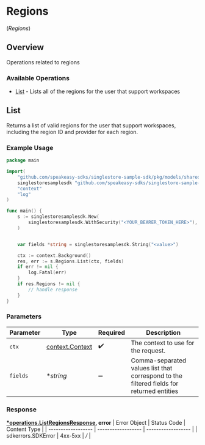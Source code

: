 # Regions
(*Regions*)

## Overview

Operations related to regions

### Available Operations

* [List](#list) - Lists all of the regions for the user that support workspaces

## List

Returns a list of valid regions for the user that support workspaces, including the region ID and provider for each region.

### Example Usage

```go
package main

import(
	"github.com/speakeasy-sdks/singlestore-sample-sdk/pkg/models/shared"
	singlestoresamplesdk "github.com/speakeasy-sdks/singlestore-sample-sdk"
	"context"
	"log"
)

func main() {
    s := singlestoresamplesdk.New(
        singlestoresamplesdk.WithSecurity("<YOUR_BEARER_TOKEN_HERE>"),
    )


    var fields *string = singlestoresamplesdk.String("<value>")

    ctx := context.Background()
    res, err := s.Regions.List(ctx, fields)
    if err != nil {
        log.Fatal(err)
    }
    if res.Regions != nil {
        // handle response
    }
}
```

### Parameters

| Parameter                                                                                | Type                                                                                     | Required                                                                                 | Description                                                                              |
| ---------------------------------------------------------------------------------------- | ---------------------------------------------------------------------------------------- | ---------------------------------------------------------------------------------------- | ---------------------------------------------------------------------------------------- |
| `ctx`                                                                                    | [context.Context](https://pkg.go.dev/context#Context)                                    | :heavy_check_mark:                                                                       | The context to use for the request.                                                      |
| `fields`                                                                                 | **string*                                                                                | :heavy_minus_sign:                                                                       | Comma-separated values list that correspond to the filtered fields for returned entities |


### Response

**[*operations.ListRegionsResponse](../../pkg/models/operations/listregionsresponse.md), error**
| Error Object       | Status Code        | Content Type       |
| ------------------ | ------------------ | ------------------ |
| sdkerrors.SDKError | 4xx-5xx            | */*                |
